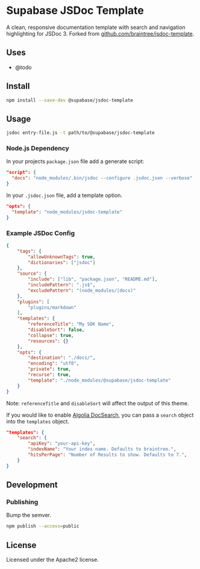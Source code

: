 # Supabase JSDoc Template

A clean, responsive documentation template with search and navigation highlighting for JSDoc 3. Forked from [github.com/braintree/jsdoc-template](https://github.com/braintree/jsdoc-template).

## Uses

- @todo

## Install

```bash
npm install --save-dev @supabase/jsdoc-template
```

## Usage

```bash
jsdoc entry-file.js -t path/to/@supabase/jsdoc-template
```

### Node.js Dependency

In your projects `package.json` file add a generate script:

```json
"script": {
  "docs": "node_modules/.bin/jsdoc --configure .jsdoc.json --verbose"
}
```

In your `.jsdoc.json` file, add a template option.

```json
"opts": {
  "template": "node_modules/jsdoc-template"
}
```

### Example JSDoc Config

```json
{
    "tags": {
        "allowUnknownTags": true,
        "dictionaries": ["jsdoc"]
    },
    "source": {
        "include": ["lib", "package.json", "README.md"],
        "includePattern": ".js$",
        "excludePattern": "(node_modules/|docs)"
    },
    "plugins": [
        "plugins/markdown"
    ],
    "templates": {
        "referenceTitle": "My SDK Name",
        "disableSort": false,
        "collapse": true,
        "resources": {}
    },
    "opts": {
        "destination": "./docs/",
        "encoding": "utf8",
        "private": true,
        "recurse": true,
        "template": "./node_modules/@supabase/jsdoc-template"
    }
}
```

Note: `referenceTitle` and `disableSort` will affect the output of this theme.

If you would like to enable [Algolia DocSearch](https://community.algolia.com/docsearch/), you can pass a `search` object into the `templates` object.

```json
"templates": {
    "search": {
        "apiKey": "your-api-key",
        "indexName": "Your index name. Defaults to braintree.",
        "hitsPerPage": "Number of Results to show. Defaults to 7.",
    }
}
```


## Development

### Publishing

Bump the semver.

```sh
npm publish --access=public
```

## License

Licensed under the Apache2 license.
